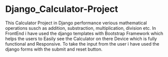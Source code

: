 # Django_Calculator-Project
This Calculator Project in Django performance verious mathematical operations susch as addition, substraction, multiplication, division etc.
In FrontEnd i have used the django templates with Bootstrap Framework which helps the users to Easily see the Calculator on there Device which is fully functional
and Responsive.
To take the input from the user i have used the django forms with the submit and reset button. 
